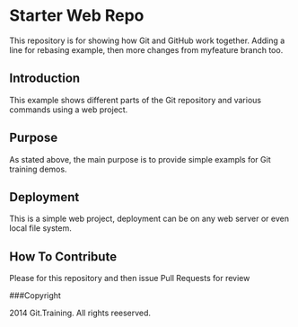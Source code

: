 # Starter Web Repo

This repository is for showing how Git and GitHub work together. Adding a line for rebasing example, then more changes from myfeature branch too.

## Introduction

This example shows different parts of the Git repository and various commands using a web project.

## Purpose

As stated above, the main purpose is to provide simple exampls for Git training demos.

## Deployment

This is a simple web project, deployment can be on any web server or even local file system.

## How To Contribute

Please for this repository and then issue Pull Requests for review

###Copyright

2014 Git.Training.  All rights reeserved.